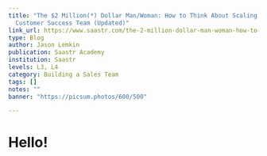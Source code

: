 ```yaml
---
title: "The $2 Million(*) Dollar Man/Woman: How to Think About Scaling Your
  Customer Success Team (Updated)"
link_url: https://www.saastr.com/the-2-million-dollar-man-woman-how-to-think-about-scaling-your-customer-success-team/
type: Blog
author: Jason Lemkin
publication: Saastr Academy
institution: Saastr
levels: L3, L4
category: Building a Sales Team
tags: []
notes: ""
banner: "https://picsum.photos/600/500"

---
```


# Hello!
